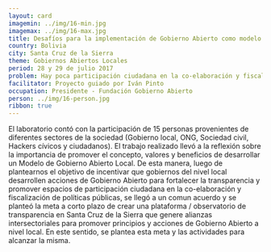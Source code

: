 ```yaml
---
layout: card
imagemin: ../img/16-min.jpg
imagemax: ../img/16-max.jpg
title: Desafíos para la implementación de Gobierno Abierto como modelo de Gestión Pública en ámbitos locales
country: Bolivia
city: Santa Cruz de la Sierra
theme: Gobiernos Abiertos Locales
period: 28 y 29 de julio 2017
problem: Hay poca participación ciudadana en la co-elaboración y fiscalización de políticas públicas a nivel local (Santa Cruz)
facilitator: Proyecto guiado por Iván Pinto
occupation: Presidente - Fundación Gobierno Abierto
person: ../img/16-person.jpg
ribbon: true
---
```


El laboratorio contó con la participación de 15 personas provenientes de diferentes sectores de la sociedad (Gobierno local, ONG, Sociedad civil, Hackers cívicos y ciudadanos). El trabajo realizado llevó a la reflexión sobre la importancia de promover el concepto, valores y beneficios de desarrollar un Modelo de Gobierno Abierto Local. De esta manera, luego de plantearnos el objetivo de incentivar que gobiernos del nivel local desarrollen acciones de Gobierno Abierto para fortalecer la transparencia y promover espacios de participación ciudadana en la co-elaboración y fiscalización de políticas públicas, se llegó a un comun acuerdo y se planteó la meta a corto plazo de crear una plataforma / observatorio de transparencia en Santa Cruz de la Sierra que genere alianzas intersectoriales para promover principios y acciones de Gobierno Abierto a nivel local. En este sentido, se plantea esta meta y las actividades para alcanzar la misma.                            
